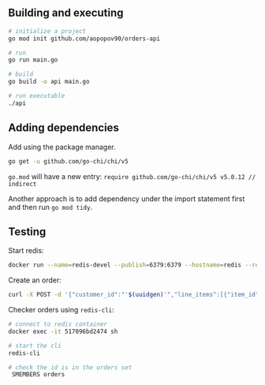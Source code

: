 
## Building and executing
```bash
# initialize a project
go mod init github.com/aopopov90/orders-api

# run 
go run main.go

# build
go build -o api main.go

# run executable
./api 
```

## Adding dependencies

Add using the package manager.
```bash
go get -u github.com/go-chi/chi/v5
```

`go.mod` will have a new entry: `require github.com/go-chi/chi/v5 v5.0.12 // indirect `

Another approach is to add dependency under the import statement first and then run `go mod tidy`.

## Testing

Start redis:
```bash
docker run --name=redis-devel --publish=6379:6379 --hostname=redis --restart=on-failure --detach redis:latest
```
Create an order:
```bash
curl -X POST -d '{"customer_id":"'$(uuidgen)'","line_items":[{"item_id":"'$(uuidgen)'","quantity":5,"price":1999}]}' localhost:9000/orders
```

Checker orders using `redis-cli`:
```bash
# connect to redis container
docker exec -it 517096bd2474 sh

# start the cli
redis-cli

# check the id is in the orders set
 SMEMBERS orders
```
